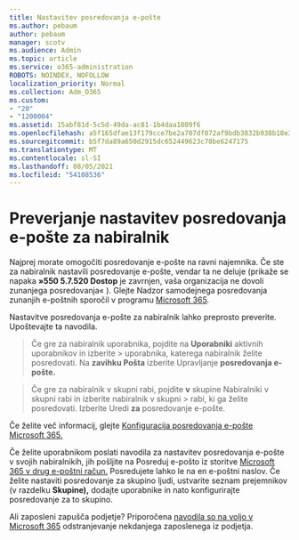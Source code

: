```yaml
---
title: Nastavitev posredovanja e-pošte
ms.author: pebaum
author: pebaum
manager: scotv
ms.audience: Admin
ms.topic: article
ms.service: o365-administration
ROBOTS: NOINDEX, NOFOLLOW
localization_priority: Normal
ms.collection: Adm_O365
ms.custom:
- "20"
- "1200004"
ms.assetid: 15abf81d-5c5d-49da-ac81-1b4daa1809f6
ms.openlocfilehash: a5f165dfae13f179cce7be2a707df072af9bdb3832b938b18e3e023daa756b79
ms.sourcegitcommit: b5f7da89a650d2915dc652449623c78be6247175
ms.translationtype: MT
ms.contentlocale: sl-SI
ms.lasthandoff: 08/05/2021
ms.locfileid: "54108536"
---
```

# <a name="check-the-email-forwarding-settings-for-a-mailbox"></a>Preverjanje nastavitev posredovanja e-pošte za nabiralnik

Najprej morate omogočiti posredovanje e-pošte na ravni najemnika. Če ste za nabiralnik nastavili posredovanje e-pošte, vendar ta ne deluje (prikaže se napaka **»550 5.7.520 Dostop** je zavrnjen, vaša organizacija ne dovoli zunanjega posredovanja« ). Glejte Nadzor samodejnega posredovanja zunanjih e-poštnih sporočil v programu [Microsoft 365](https://docs.microsoft.com/microsoft-365/security/office-365-security/external-email-forwarding?view=o365-worldwide).

Nastavitve posredovanja e-pošte za nabiralnik lahko preprosto preverite. Upoštevajte ta navodila.
  
> Če gre za nabiralnik uporabnika, pojdite na **Uporabniki** aktivnih uporabnikov in izberite \>  uporabnika, katerega nabiralnik želite posredovati. Na **zavihku Pošta** izberite Upravljanje **posredovanja e-pošte.**

> Če gre za nabiralnik v skupni rabi, pojdite **v** skupine Nabiralniki v skupni rabi in izberite nabiralnik v skupni \>  rabi, ki ga želite posredovati. Izberite Uredi **za** posredovanje e-pošte.

Če želite več informacij, glejte [Konfiguracija posredovanja e-pošte Microsoft 365.](https://docs.microsoft.com/microsoft-365/admin/email/configure-email-forwarding)
  
Če želite uporabnikom poslati navodila za nastavitev posredovanja e-pošte v svojih nabiralnikih, jih pošljite na Posreduj e-pošto iz storitve [Microsoft 365 v drug e-poštni račun.](https://support.office.com/article/Forward-email-from-Office-365-to-another-email-account-1ed4ee1e-74f8-4f53-a174-86b748ff6a0e) Posredujete lahko le na en e-poštni naslov. Če želite nastaviti posredovanje za skupino ljudi, ustvarite seznam prejemnikov (v razdelku **Skupine),** dodajte uporabnike in nato konfigurirajte posredovanje za to skupino.
  
Ali zaposleni zapušča podjetje? Priporočena [navodila so na voljo v Microsoft 365](https://docs.microsoft.com/microsoft-365/admin/add-users/remove-former-employee) odstranjevanje nekdanjega zaposlenega iz podjetja.